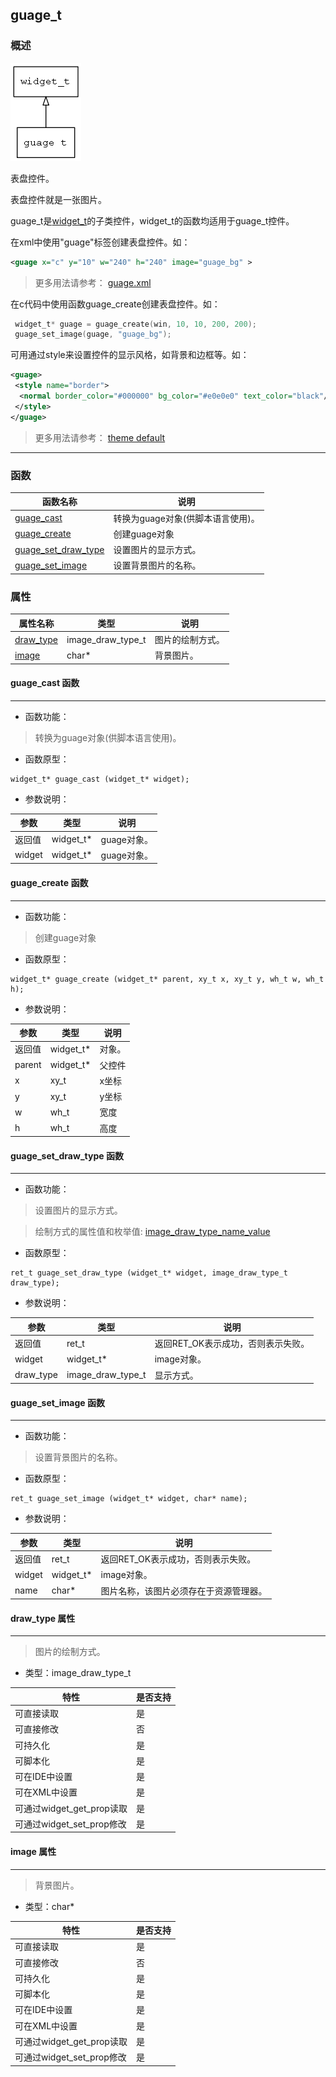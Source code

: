## guage\_t
### 概述
![image](images/guage_t_0.png)

 表盘控件。

 表盘控件就是一张图片。

 guage\_t是[widget\_t](widget_t.md)的子类控件，widget\_t的函数均适用于guage\_t控件。

 在xml中使用"guage"标签创建表盘控件。如：

 ```xml
 <guage x="c" y="10" w="240" h="240" image="guage_bg" >
 ```

 > 更多用法请参考：
 [guage.xml](https://github.com/zlgopen/awtk/blob/master/demos/assets/default/raw/ui/guage.xml)

 在c代码中使用函数guage\_create创建表盘控件。如：

 ```c
  widget_t* guage = guage_create(win, 10, 10, 200, 200);
  guage_set_image(guage, "guage_bg");
 ```

 可用通过style来设置控件的显示风格，如背景和边框等。如：

 ```xml
 <guage>
  <style name="border">
   <normal border_color="#000000" bg_color="#e0e0e0" text_color="black"/>
  </style>
 </guage>
 ```

 > 更多用法请参考：
 [theme
 default](https://github.com/zlgopen/awtk/blob/master/demos/assets/default/raw/styles/default.xml)


----------------------------------
### 函数
<p id="guage_t_methods">

| 函数名称 | 说明 | 
| -------- | ------------ | 
| <a href="#guage_t_guage_cast">guage\_cast</a> | 转换为guage对象(供脚本语言使用)。 |
| <a href="#guage_t_guage_create">guage\_create</a> | 创建guage对象 |
| <a href="#guage_t_guage_set_draw_type">guage\_set\_draw\_type</a> | 设置图片的显示方式。 |
| <a href="#guage_t_guage_set_image">guage\_set\_image</a> | 设置背景图片的名称。 |
### 属性
<p id="guage_t_properties">

| 属性名称 | 类型 | 说明 | 
| -------- | ----- | ------------ | 
| <a href="#guage_t_draw_type">draw\_type</a> | image\_draw\_type\_t | 图片的绘制方式。 |
| <a href="#guage_t_image">image</a> | char* | 背景图片。 |
#### guage\_cast 函数
-----------------------

* 函数功能：

> <p id="guage_t_guage_cast"> 转换为guage对象(供脚本语言使用)。



* 函数原型：

```
widget_t* guage_cast (widget_t* widget);
```

* 参数说明：

| 参数 | 类型 | 说明 |
| -------- | ----- | --------- |
| 返回值 | widget\_t* | guage对象。 |
| widget | widget\_t* | guage对象。 |
#### guage\_create 函数
-----------------------

* 函数功能：

> <p id="guage_t_guage_create"> 创建guage对象



* 函数原型：

```
widget_t* guage_create (widget_t* parent, xy_t x, xy_t y, wh_t w, wh_t h);
```

* 参数说明：

| 参数 | 类型 | 说明 |
| -------- | ----- | --------- |
| 返回值 | widget\_t* | 对象。 |
| parent | widget\_t* | 父控件 |
| x | xy\_t | x坐标 |
| y | xy\_t | y坐标 |
| w | wh\_t | 宽度 |
| h | wh\_t | 高度 |
#### guage\_set\_draw\_type 函数
-----------------------

* 函数功能：

> <p id="guage_t_guage_set_draw_type"> 设置图片的显示方式。

 > 绘制方式的属性值和枚举值:
 [image\_draw\_type\_name\_value](https://github.com/zlgopen/awtk/blob/master/src/base/enums.c#L98)




* 函数原型：

```
ret_t guage_set_draw_type (widget_t* widget, image_draw_type_t draw_type);
```

* 参数说明：

| 参数 | 类型 | 说明 |
| -------- | ----- | --------- |
| 返回值 | ret\_t | 返回RET\_OK表示成功，否则表示失败。 |
| widget | widget\_t* | image对象。 |
| draw\_type | image\_draw\_type\_t | 显示方式。 |
#### guage\_set\_image 函数
-----------------------

* 函数功能：

> <p id="guage_t_guage_set_image"> 设置背景图片的名称。



* 函数原型：

```
ret_t guage_set_image (widget_t* widget, char* name);
```

* 参数说明：

| 参数 | 类型 | 说明 |
| -------- | ----- | --------- |
| 返回值 | ret\_t | 返回RET\_OK表示成功，否则表示失败。 |
| widget | widget\_t* | image对象。 |
| name | char* | 图片名称，该图片必须存在于资源管理器。 |
#### draw\_type 属性
-----------------------
> <p id="guage_t_draw_type"> 图片的绘制方式。


* 类型：image\_draw\_type\_t

| 特性 | 是否支持 |
| -------- | ----- |
| 可直接读取 | 是 |
| 可直接修改 | 否 |
| 可持久化   | 是 |
| 可脚本化   | 是 |
| 可在IDE中设置 | 是 |
| 可在XML中设置 | 是 |
| 可通过widget\_get\_prop读取 | 是 |
| 可通过widget\_set\_prop修改 | 是 |
#### image 属性
-----------------------
> <p id="guage_t_image"> 背景图片。


* 类型：char*

| 特性 | 是否支持 |
| -------- | ----- |
| 可直接读取 | 是 |
| 可直接修改 | 否 |
| 可持久化   | 是 |
| 可脚本化   | 是 |
| 可在IDE中设置 | 是 |
| 可在XML中设置 | 是 |
| 可通过widget\_get\_prop读取 | 是 |
| 可通过widget\_set\_prop修改 | 是 |
